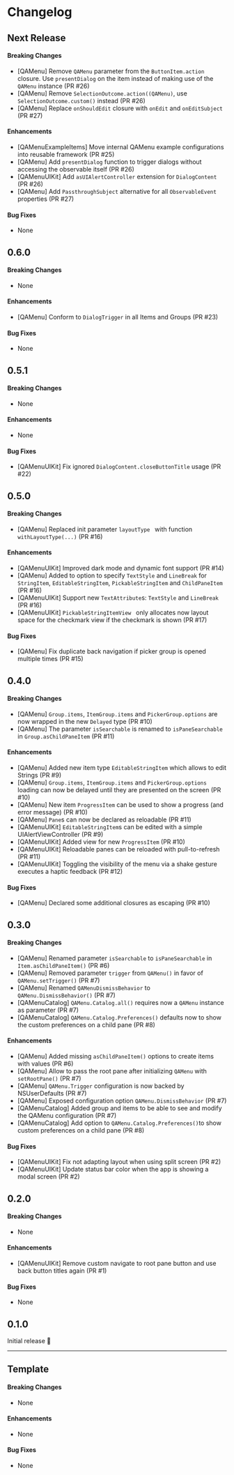 # Changelog

## Next Release

#### Breaking Changes

* [QAMenu] Remove `QAMenu` parameter from the `ButtonItem.action` closure. Use `presentDialog` on the item instead of making use of the `QAMenu` instance (PR #26)
* [QAMenu] Remove `SelectionOutcome.action((QAMenu)`, use `SelectionOutcome.custom()` instead (PR #26)
* [QAMenu] Replace `onShouldEdit` closure with `onEdit` and `onEditSubject` (PR #27)

#### Enhancements

* [QAMenuExampleItems] Move internal QAMenu example configurations into reusable framework (PR #25)
* [QAMenu] Add `presentDialog` function to trigger dialogs without accessing the observable itself (PR #26)
* [QAMenuUIKit] Add `asUIAlertController` extension for `DialogContent` (PR #26)
* [QAMenu] Add `PassthroughSubject` alternative for all `ObservableEvent` properties (PR #27)

#### Bug Fixes

* None

## 0.6.0

#### Breaking Changes

* None

#### Enhancements

* [QAMenu] Conform to `DialogTrigger` in all Items and Groups (PR #23)

#### Bug Fixes

* None

## 0.5.1

#### Breaking Changes

* None

#### Enhancements

* None

#### Bug Fixes

* [QAMenuUIKit] Fix ignored `DialogContent.closeButtonTitle` usage (PR #22)

## 0.5.0

#### Breaking Changes

* [QAMenu] Replaced init parameter `layoutType ` with function `withLayoutType(...)` (PR #16)

#### Enhancements

* [QAMenuUIKit] Improved dark mode and dynamic font support (PR #14)
* [QAMenu] Added to option to specify `TextStyle` and `LineBreak` for `StringItem`, `EditableStringItem`, `PickableStringItem` and `ChildPaneItem` (PR #16)
* [QAMenuUIKit] Support new `TextAttribute`s: `TextStyle` and `LineBreak` (PR #16)
* [QAMenuUIKit] `PickableStringItemView ` only allocates now layout space for the checkmark view if the checkmark is shown (PR #17)

#### Bug Fixes

* [QAMenu] Fix duplicate back navigation if picker group is opened multiple times (PR #15)

## 0.4.0

#### Breaking Changes

* [QAMenu] `Group.items`, `ItemGroup.items` and `PickerGroup.options` are now wrapped in the new `Delayed` type (PR #10)
* [QAMenu] The parameter `isSearchable` is renamed to `isPaneSearchable` in `Group.asChildPaneItem` (PR #11)

#### Enhancements

* [QAMenu] Added new item type `EditableStringItem` which allows to edit Strings (PR #9)
* [QAMenu] `Group.items`, `ItemGroup.items` and `PickerGroup.options` loading can now be delayed until they are presented on the screen (PR #10)
* [QAMenu] New item `ProgressItem` can be used to show a progress (and error message) (PR #10)
* [QAMenu] `Pane`s can now be declared as reloadable (PR #11)
* [QAMenuUIKit] `EditableStringItem`s can be edited with a simple UIAlertViewController (PR #9)
* [QAMenuUIKit] Added view for new `ProgressItem` (PR #10)
* [QAMenuUIKit] Reloadable panes can be reloaded with pull-to-refresh (PR #11)
* [QAMenuUIKit] Toggling the visibility of the menu via a shake gesture executes a haptic feedback (PR #12)

#### Bug Fixes

* [QAMenu] Declared some additional closures as escaping (PR #10)

## 0.3.0

#### Breaking Changes

* [QAMenu] Renamed parameter `isSearchable` to `isPaneSearchable` in `Item.asChildPaneItem()` (PR #6)
* [QAMenu] Removed parameter `trigger` from `QAMenu()` in favor of `QAMenu.setTrigger()` (PR #7)
* [QAMenu] Renamed `QAMenuDismissBehavior` to `QAMenu.DismissBehavior()` (PR #7)
* [QAMenuCatalog] `QAMenu.Catalog.all()` requires now a `QAMenu` instance as parameter (PR #7)
* [QAMenuCatalog] `QAMenu.Catalog.Preferences()` defaults now to show the custom preferences on a child pane (PR #8)

#### Enhancements

* [QAMenu] Added missing `asChildPaneItem()` options to create items with values (PR #6)
* [QAMenu] Allow to pass the root pane after initializing `QAMenu` with `setRootPane()` (PR #7)
* [QAMenu] `QAMenu.Trigger` configuration is now backed by NSUserDefaults  (PR #7)
* [QAMenu] Exposed configuration option `QAMenu.DismissBehavior` (PR #7)
* [QAMenuCatalog] Added group and items to be able to see and modify the QAMenu configuration (PR #7)
* [QAMenuCatalog] Add option to `QAMenu.Catalog.Preferences()`to show custom preferences on a child pane (PR #8)

#### Bug Fixes

* [QAMenuUIKit] Fix not adapting layout when using split screen (PR #2)
* [QAMenuUIKit] Update status bar color when the app is showing a modal screen (PR #2)


## 0.2.0

#### Breaking Changes

* None

#### Enhancements

* [QAMenuUIKit] Remove custom navigate to root pane button and use back button titles again (PR #1)

#### Bug Fixes

* None


## 0.1.0

Initial release 🎉

- - - 

## Template

#### Breaking Changes

* None

#### Enhancements

* None

#### Bug Fixes

* None
